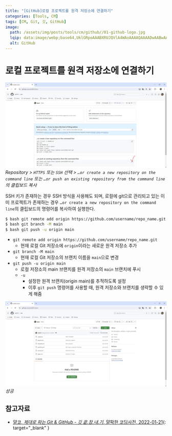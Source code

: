 ```yaml
---
title: "[GitHub]로컬 프로젝트를 원격 저장소에 연결하기"
categories: [Tools, CM]
tags: [CM, Git, 깃, GitHub]
image:
  path: /assets/img/posts/tools/cm/github//01-github-logo.jpg
  lqip: data:image/webp;base64,UklGRpoAAABXRUJQVlA4WAoAAAAQAAAADwAABwAAQUxQSDIAAAARL0AmbZurmr57yyIiqE8oiG0bejIYEQTgqiDA9vqnsUSI6H+oAERp2HZ65qP/VIAWAFZQOCBCAAAA8AEAnQEqEAAIAAVAfCWkAALp8sF8rgRgAP7o9FDvMCkMde9PK7euH5M1m6VWoDXf2FkP3BqV0ZYbO6NA/VFIAAAA
  alt: GitHub
---
```


# 로컬 프로젝트를 원격 저장소에 연결하기

![01-copy-the-clipboard](/assets/img/posts/tools/cm/github/connect-local-project-to-github-remote-repository/01-copy-the-clipboard.jpg)
*Repository > `HTTPS` 또는 `SSH` 선택 > `…or create a new repository on the command line` 또는 `…or push an existing repository from the command line`의 클립보드 복사*

SSH 키가 존재하는 경우 SSH 방식을 사용해도 되며, 로컬에 git으로 관리되고 있는 이미 프로젝트가 존재하는 경우 `…or create a new repository on the command line`의 클립보드의 명령어를 복사하여 실행한다.

```bash
$ bash git remote add origin https://github.com/username/repo_name.git
$ bash git branch -M main
$ bash git push -u origin main
```

- `git remote add origin https://github.com/username/repo_name.git`
  + 현재 로컬 Git 저장소에 `origin`이라는 새로운 원격 저장소 추가
- `git branch -M main`
  + 현재 로컬 Git 저장소의 브랜치 이름을 `main`으로 변경
- `git push -u origin main`
  + 로컬 저장소의 main 브랜치를 원격 저장소의 `main` 브랜치에 푸시
  + `-u`
    * 설정한 원격 브랜치(origin main)를 추적하도록 설정
    * 이후 `git push` 명령어를 사용할 때, 원격 저장소와 브랜치를 생략할 수 있게 해줌

![02-result-push](/assets/img/posts/tools/cm/github/connect-local-project-to-github-remote-repository/02-result-push.jpg)
*성공*

## 참고자료

- [얄코, *제대로 파는 Git & GitHub - 깃 끝.장.내.기*, 얄팍한 코딩사전, 2022-01-21](https://www.youtube.com/watch?v=1I3hMwQU6GU){: target="_blank" }